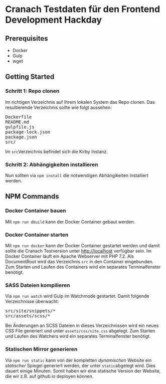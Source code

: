 # Cranach Testdaten für den Frontend Development Hackday

## Prerequisites
- Docker
- Gulp
- wget

## Getting Started

### Schritt 1: Repo clonen
Im richtigen Verzeichnis auf Ihrem lokalen System das Repo clonen. Das resultierende Verzeichnis sollte wie folgt aussehen:

<pre>
Dockerfile
README.md
gulpfile.js
package-lock.json
package.json
src/
</pre>

Im `src`Verzeichnis befindet sich die Kirby Instanz.

### Schritt 2: Abhängigkeiten installieren

Nun sollten via `npm install` die notwendigen Abhängikeiten installiert werden.

## NPM Commands

### Docker Container bauen

Mit `npm run dbuild` kann der Docker Container gebaut werden.


### Docker Container starten

Mit `npm run docker` kann der Docker Container gestartet werden und damit sollte die Cranach Testversion unter [http://localhost](http://localhost) verfügbar sein. Im Docker Container läuft ein Apache Webserver mit PHP 7.2. Als DocumentRoot wird das Verzeichnis `src` in den Container eingebunden. Zum Starten und Laufen des Containers wird ein separates Terminalfenster benötigt.


### SASS Dateien kompilieren

Via `npm run watch` wird Gulp im Watchmode gestartet. Damit folgende Verzeichnisse überwacht:

<pre>
src/site/snippets/*
src/assets/scss/*
</pre>

Bei Änderungen an SCSS Dateien in dieses Verzeichnissen wird ein neues CSS File generiert und unter `assets/css/site.css` abgelegt. Zum Starten und Laufen des Watchers wird ein separates Terminalfenster benötigt.

### Statischen Mirror generieren

Via `npm run static` kann von der kompletten *dynamischen* Website ein *statischer* Spiegel generiert werden, der unter `static`abgelegt wird. Dies dauert einige Minuten. Somit haben wir eine statische Version der Website, die wir z.B. auf github.io deployen können. 